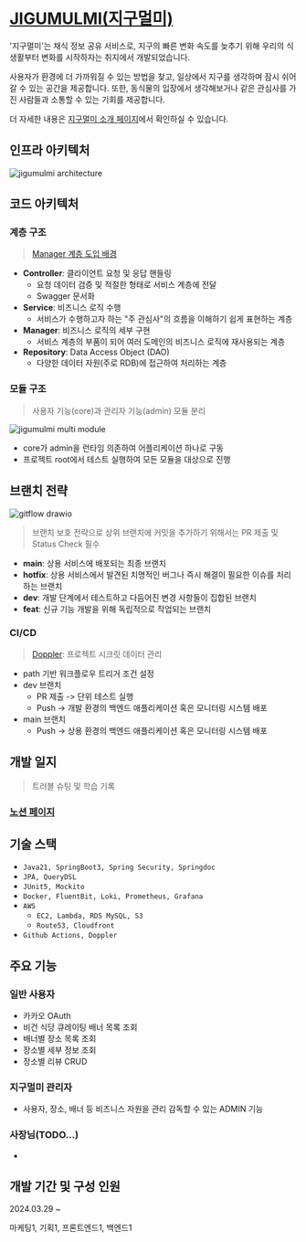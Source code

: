 # [JIGUMULMI(지구멀미)](https://www.jigumulmi.com/)
'지구멀미'는 채식 정보 공유 서비스로, 지구의 빠른 변화 속도를 늦추기 위해 우리의 식생활부터 변화를 시작하자는 취지에서 개발되었습니다.

사용자가 환경에 더 가까워질 수 있는 방법을 찾고, 일상에서 지구를 생각하며 잠시 쉬어갈 수 있는 공간을 제공합니다. 또한, 동식물의 입장에서 생각해보거나 같은 관심사를 가진 사람들과 소통할 수 있는 기회를 제공합니다.

더 자세한 내용은 [지구멀미 소개 페이지](https://developerjoseph.notion.site/dfea728380654c84b4b898b63e411707)에서 확인하실 수 있습니다.

## 인프라 아키텍처
![jigumulmi architecture](https://github.com/user-attachments/assets/b487d00b-a19b-4a7e-945a-f108164da081)

## 코드 아키텍처
### 계층 구조
> [Manager 계층 도입 배경](https://developerjoseph.notion.site/19c519c54f54803fbc94eecba5d173da?pvs=74)
- **Controller**: 클라이언트 요청 및 응답 핸들링
  - 요청 데이터 검증 및 적절한 형태로 서비스 계층에 전달
  - Swagger 문서화
- **Service**: 비즈니스 로직 수행
  - 서비스가 수행하고자 하는 "주 관심사"의 흐름을 이해하기 쉽게 표현하는 계층
- **Manager**: 비즈니스 로직의 세부 구현
  - 서비스 계층의 부품이 되어 여러 도메인의 비즈니스 로직에 재사용되는 계층
- **Repository**: Data Access Object (DAO)
  - 다양한 데이터 자원(주로 RDB)에 접근하여 처리하는 계층
 
### 모듈 구조
> 사용자 기능(core)과 관리자 기능(admin) 모듈 분리

![jigumulmi multi module](https://github.com/user-attachments/assets/1f2e3bf1-fa18-424a-9b76-e9f3fa2f740c)
- core가 admin을 런타임 의존하여 어플리케이션 하나로 구동
- 프로젝트 root에서 테스트 실행하여 모든 모듈을 대상으로 진행

## 브랜치 전략
![gitflow drawio](https://github.com/user-attachments/assets/985708a6-f7dd-4d7b-be58-7db9d65e710c)

> 브랜치 보호 전략으로 상위 브랜치에 커밋을 추가하기 위해서는 PR 제출 및 Status Check 필수
- **main**: 상용 서비스에 배포되는 최종 브랜치
- **hotfix**: 상용 서비스에서 발견된 치명적인 버그나 즉시 해결이 필요한 이슈를 처리하는 브랜치
- **dev**: 개발 단계에서 테스트하고 다듬어진 변경 사항들이 집합된 브랜치
- **feat**: 신규 기능 개발을 위해 독립적으로 작업되는 브랜치

### CI/CD
> [Doppler](https://www.doppler.com/): 프로젝트 시크릿 데이터 관리
- path 기반 워크플로우 트리거 조건 설정
- dev 브랜치
  - PR 제출 -> 단위 테스트 실행
  - Push -> 개발 환경의 백엔드 애플리케이션 혹은 모니터링 시스템 배포
- main 브랜치
  - Push -> 상용 환경의 백엔드 애플리케이션 혹은 모니터링 시스템 배포

## 개발 일지
> 트러블 슈팅 및 학습 기록
### [노션 페이지](https://developerjoseph.notion.site/6aec3d72c3d641c4a98ba4a55d069536?v=f9513eb4d2644809927f5ab0ca5236ff)

## 기술 스택
- `Java21, SpringBoot3, Spring Security, Springdoc`
- `JPA, QueryDSL`
- `JUnit5, Mockito`
- `Docker, FluentBit, Loki, Prometheus, Grafana`
- `AWS`
  - `EC2, Lambda, RDS MySQL, S3`
  - `Route53, Cloudfront`
- `Github Actions, Doppler`

## 주요 기능
### 일반 사용자
- 카카오 OAuth
- 비건 식당 큐레이팅 배너 목록 조회
- 배너별 장소 목록 조회
- 장소별 세부 정보 조회
- 장소별 리뷰 CRUD

### 지구멀미 관리자
- 사용자, 장소, 배너 등 비즈니스 자원을 관리 감독할 수 있는 ADMIN 기능

### 사장님(TODO...)
- 

## 개발 기간 및 구성 인원
2024.03.29 ~

마케팅1, 기획1, 프론트엔드1, 백엔드1
